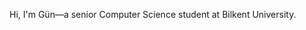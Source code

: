 Hi, I'm Gün—a senior Computer Science student at Bilkent University.
<!---
guntastan/guntastan is a ✨ special ✨ repository because its `README.md` (this file) appears on your GitHub profile.
You can click the Preview link to take a look at your changes.
--->
